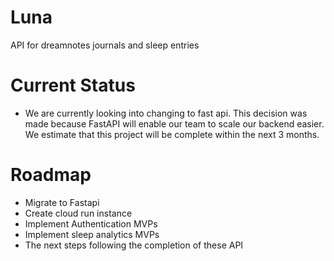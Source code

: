 # Luna
API for dreamnotes journals and sleep entries

# Current Status
- We are currently looking into changing to fast api. This decision was made because FastAPI will enable our team to scale our backend easier. We estimate that this project will be complete within the next 3 months.

# Roadmap
- Migrate to Fastapi
- Create cloud run instance
- Implement Authentication MVPs
- Implement sleep analytics MVPs
- The next steps following the completion of these API
